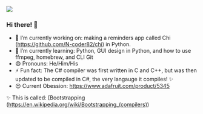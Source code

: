 <a href="https://img.shields.io/badge/%F0%9F%90%ACFlipper%20Name-Sputnik-orange"><img src="https://img.shields.io/badge/%F0%9F%90%ACFlipper%20Name-Sputnik-orange"></a>

### Hi there! 👋
- 🔭 I’m currently working on: making a reminders app called Chi (https://github.com/N-coder82/chi) in Python.
- 🌱 I’m currently learning: Python, GUI design in Python, and how to use ffmpeg, homebrew, and CLI Git
- 😄 Pronouns: He/Him/His
- ⚡ Fun fact: The C# compiler was first written in C and C++, but was then updated to be compiled in C#, the very langauge it compiles! ✨
- 😍 Current Obession: https://www.adafruit.com/product/5345

✨ This is called: [Bootstrapping (https://en.wikipedia.org/wiki/Bootstrapping_(compilers))
